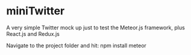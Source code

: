 # miniTwitter
A very simple Twitter mock up just to test the Meteor.js framework, plus React.js and Redux.js

Navigate to the project folder and hit:
npm install
meteor
